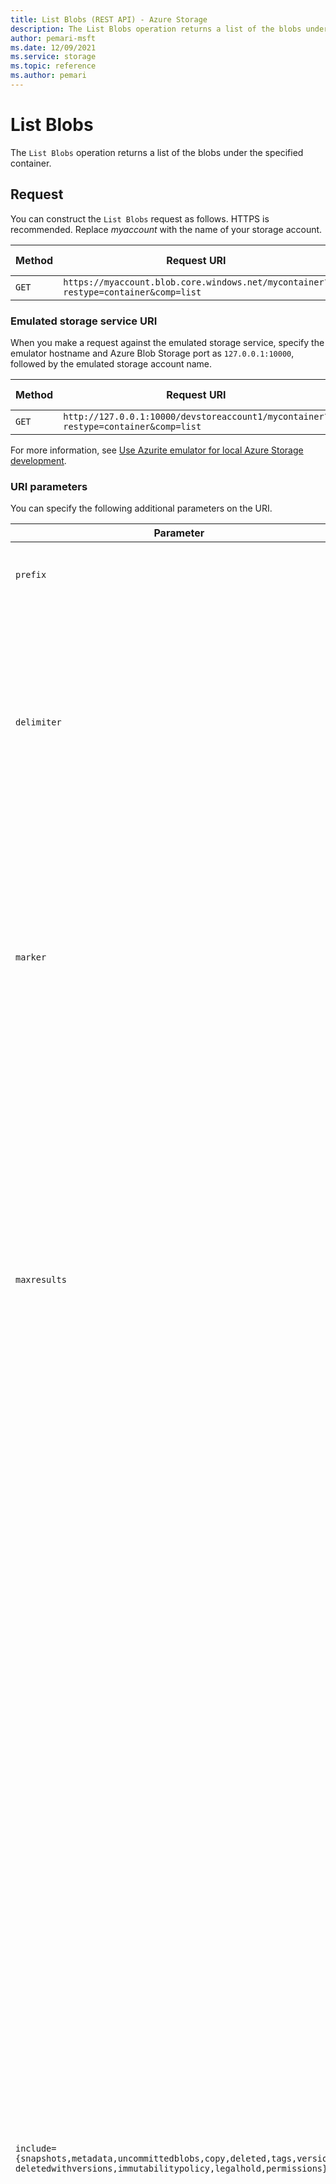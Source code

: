 ```yaml
---
title: List Blobs (REST API) - Azure Storage
description: The List Blobs operation returns a list of the blobs under the specified container.
author: pemari-msft
ms.date: 12/09/2021
ms.service: storage
ms.topic: reference
ms.author: pemari
---
```


# List Blobs

The `List Blobs` operation returns a list of the blobs under the specified container.  
  
## Request  

You can construct the `List Blobs` request as follows. HTTPS is recommended. Replace *myaccount* with the name of your storage account.  
  
|Method|Request URI|HTTP version|  
|------------|-----------------|------------------|  
|`GET`|`https://myaccount.blob.core.windows.net/mycontainer?restype=container&comp=list`|HTTP/1.1|  
  
### Emulated storage service URI  

When you make a request against the emulated storage service, specify the emulator hostname and Azure Blob Storage port as `127.0.0.1:10000`, followed by the emulated storage account name.  
  
|Method|Request URI|HTTP version|  
|------------|-----------------|------------------|  
|`GET`|`http://127.0.0.1:10000/devstoreaccount1/mycontainer?restype=container&comp=list`|HTTP/1.1|  
  
For more information, see [Use Azurite emulator for local Azure Storage development](/azure/storage/common/storage-use-azurite).  
  
### URI parameters  

You can specify the following additional parameters on the URI.  
  
|Parameter|Description|  
|---------------|-----------------|  
|`prefix`|Optional. Filters the results to return only blobs with names that begin with the specified prefix.|  
|`delimiter`|Optional. When the request includes this parameter, the operation returns a `BlobPrefix` element in the response body. This element acts as a placeholder for all blobs with names that begin with the same substring, up to the appearance of the delimiter character. The delimiter can be a single character or a string.|  
|`marker`|Optional. A string value that identifies the portion of the list to be returned with the next list operation. The operation returns a marker value within the response body if the list returned was not complete. You can then use the marker value in a subsequent call to request the next set of list items.<br /><br /> The marker value is opaque to the client.|  
|`maxresults`|Optional. Specifies the maximum number of blobs to return, including all `BlobPrefix` elements. If the request doesn't specify `maxresults`, or specifies a value greater than 5,000, the server will return up to 5,000 items. If there are additional results to return, the service returns a continuation token in the `NextMarker` response element. In certain cases, the service might return fewer results than specified by `maxresults`, and also return a continuation token.<br /><br /> Setting `maxresults` to a value less than or equal to zero results in error response code 400 (Bad Request).|  
|`include={snapshots,metadata,uncommittedblobs,copy,deleted,tags,versions,`<br/>`deletedwithversions,immutabilitypolicy,legalhold,permissions}`|Optional. Specifies one or more datasets to include in the response:<br /><br /> -   `snapshots`: Specifies that snapshots should be included in the enumeration. Snapshots are listed from oldest to newest in the response.<br />-   `metadata`: Specifies that blob metadata be returned in the response.<br />-   `uncommittedblobs`: Specifies that blobs for which blocks have been uploaded, but which haven't been committed by using [Put Block List](Put-Block-List.md), be included in the response.<br />-   `copy`: Version 2012-02-12 and later. Specifies that metadata related to any current or previous `Copy Blob` operation should be included in the response.<br />-`deleted`: Version 2017-07-29 and later. Specifies that soft-deleted blobs should be included in the response. <br />-`tags`: Version 2019-12-12 and later. Specifies that user-defined, blob index tags should be included in the response. <br />-`versions`: Version 2019-12-12 and later. Specifies that versions of blobs should be included in the enumeration.<br />-`deletedwithversions`: Version 2020-10-02 and later. Specifies that deleted blobs with any versions (active or deleted) should be included in the response. Use the tag `\<HasVersionsOnly\>`, and the value `true`.<br />-`immutabilitypolicy`: Version 2020-06-12 and later. Specifies that the enumeration should include the immutability policy until date, and the immutability policy mode of the blobs.<br />-`legalhold`: Version 2020-06-12 and later. Specifies that the enumeration should include the legal hold of blobs.<br />-`permissions`: Version 2020-06-12 and later. Supported only for accounts with a hierarchical namespace enabled. If a request includes this parameter, then the owner, group, permissions, and access control list for the listed blobs or directories will be included in the enumeration. <br /><br /> To specify more than one of these options on the URI, you must separate each option with a URL-encoded comma ("%82").|
|`showonly={deleted,files,directories}`|Optional. Specifies one of these datasets to be returned in the response:<br /><br />-`deleted`: Optional. Version 2020-08-04 and later. Only for accounts enabled with hierarchical namespace. When a request includes this parameter, the list only contains soft-deleted blobs. If `include=deleted` is also specified, the request fails with Bad Request (400).<br />-`files`: Optional. Version 2020-12-06 and later. Only for accounts enabled with hierarchical namespace. When a request includes this parameter, the list only contains files. <br />-`directories`: Optional. Version 2020-12-06 and later. Only for accounts enabled with hierarchical namespace. When a request includes this parameter, the list only contains directories.|
|`timeout`|Optional. The `timeout` parameter is expressed in seconds. For more information, see [Setting timeouts for Blob Storage operations](Setting-Timeouts-for-Blob-Service-Operations.md).|  
  
### Request headers  

The following table describes required and optional request headers.  
  
|Request header|Description|  
|--------------------|-----------------|  
|`Authorization`|Required. Specifies the authorization scheme, account name, and signature. For more information, see [Authorize requests to Azure Storage](authorize-requests-to-azure-storage.md).|  
|`Date` or `x-ms-date`|Required. Specifies the Coordinated Universal Time (UTC) for the request. For more information, see [Authorize requests to Azure Storage](authorize-requests-to-azure-storage.md).|  
|`x-ms-version`|Required for all authorized requests, and optional for anonymous requests. Specifies the version of the operation to use for this request. For more information, see [Versioning for the Azure Storage services](Versioning-for-the-Azure-Storage-Services.md).|  
|`x-ms-client-request-id`|Optional. Provides a client-generated, opaque value with a 1-kibibyte (KiB) character limit that's recorded in the Azure Monitor logs when logging is configured. We highly recommend that you use this header to correlate client-side activities with requests that the server receives. For more information, see [Monitor Azure Blob Storage](/azure/storage/blobs/monitor-blob-storage).|
|`x-ms-upn`|Optional. Valid only when a hierarchical namespace is enabled for the account, and `include=permissions` is provided in the request. If `true`, the user identity values returned in the \<Owner\>, \<Group\>, and \<Acl\> fields are transformed from Azure Active Directory (Azure AD) object IDs to user principal names. If `false`, the values are returned as Azure AD object IDs. The default value is `false`. Note that group and application object IDs aren't translated because they don't have unique friendly names.| 
  
### Request body  

None.  
  
### Sample request  

See [Enumerating blob resources](Enumerating-Blob-Resources.md) for a sample request.  
  
##  <a name="response"></a> Response  

The response includes an HTTP status code, a set of response headers, and a response body in XML format.  
  
### Status code  

A successful operation returns status code 200 (OK). For information about status codes, see [Status and error codes](Status-and-Error-Codes2.md).  
  
### Response headers  

The response for this operation includes the following headers. The response can also include additional, standard HTTP headers. All standard headers conform to the [HTTP/1.1 protocol specification](https://go.microsoft.com/fwlink/?linkid=150478).  
  
|Response header|Description|  
|---------------------|-----------------|  
|`Content-Type`|Specifies the format in which the results are returned. Currently this value is `application/xml`.|  
|`x-ms-request-id`|This header uniquely identifies the request that was made, and can be used for troubleshooting the request. For more information, see [Troubleshooting API operations](Troubleshooting-API-Operations.md).|  
|`x-ms-version`|Indicates the version of Blob Storage used to run the request. This header is returned for requests made by using version 2009-09-19 and later.<br /><br /> This header is also returned for anonymous requests, without a version specified, if the container was marked for public access by using the 2009-09-19 version of Blob Storage.|  
|`Date`|A UTC date/time value that indicates the time at which the response was initiated. The service generates this value.|  
|`x-ms-client-request-id`|You can use this header to troubleshoot requests and corresponding responses. The value of this header is equal to the value of the `x-ms-client-request-id` header, if it's present in the request. The value is at most 1024 visible ASCII characters. If the `x-ms-client-request-id` header isn't present in the request, this header won't be present in the response.|  
  
### Response body  

The format of the XML response is as follows.  
  
Note that the `Prefix`, `Marker`, `MaxResults`, and `Delimiter` elements are present only if they were specified on the request URI. The `NextMarker` element has a value only if the list results aren't complete.  
  
Snapshots, blob metadata, and uncommitted blobs are included in the response only if they are specified with the `include` parameter on the request URI.  
  
In version 2009-09-19 and later, the blob's properties are encapsulated within a `Properties` element.  
  
Beginning with version 2009-09-19, `List Blobs` returns the following renamed elements in the response body:  
  
- `Last-Modified` (previously `LastModified`)  
  
- `Content-Length` (previously `Size`)  
  
- `Content-Type` (previously `ContentType`)  
  
- `Content-Encoding` (previously `ContentEncoding`)  
  
- `Content-Language` (previously `ContentLanguage`)  

The `Content-MD5` element appears for blobs created with version 2009-09-19 and later. In version 2012-02-12 and later, Blob Storage calculates the `Content-MD5` value when you upload a blob by using [Put Blob](Put-Blob.md). Blob Storage doesn't calculate this when you create a blob by using [Put Block List](Put-Block-List.md). You can explicitly set the `Content-MD5` value when you create the blob, or by calling the [Put Block List](Put-Block-List.md) or [Set Blob Properties](Set-Blob-Properties.md) operations.

For versions from 2009-09-19 and later, but prior to version 2015-02-21, you can't call `List Blobs` on a container that includes append blobs. The service returns status code 409 (Conflict) if the result of the listing contains an append blob.  

`LeaseState` and `LeaseDuration` appear only in version 2012-02-12 and later.

`CopyId`, `CopyStatus`, `CopySource`, `CopyProgress`, `CopyCompletionTime`, and `CopyStatusDescription` only appear in version 2012-02-12 and later, when this operation includes the `include={copy}` parameter. These elements don't appear if this blob has never been the destination in a `Copy Blob` operation. The elements don't appear if this blob has been modified after a concluded `Copy Blob` operation, by using `Set Blob Properties`, `Put Blob`, or `Put Block List`. These elements also don't appear with a blob created by [Copy Blob](Copy-Blob.md), before version 2012-02-12.

In version 2013-08-15 and later, the `EnumerationResults` element contains a `ServiceEndpoint` attribute that specifies the blob endpoint. This element also contains a `ContainerName` field that specifies the name of the container. In previous versions, these two attributes were combined together in the `ContainerName` field. Also in version 2013-08-15 and later, the `Url` element under `Blob` has been removed.

For version 2015-02-21 and later, `List Blobs` returns blobs of all types (block, page, and append blobs).  

For version 2015-12-11 and later, `List Blobs` returns the `ServerEncrypted` element. This element is set to `true` if the blob and application metadata are completely encrypted, and `false` otherwise.  

For version 2016-05-31 and later, `List Blobs` returns the `IncrementalCopy` element for incremental copy blobs and snapshots, with the value set to `true`.

For version 2017-04-17 and later, `List Blobs` returns the `AccessTier` element if an access tier has been explicitly set. For a list of allowed premium page blob tiers, see [High-performance premium storage and managed disks for VMs](/azure/virtual-machines/windows/disks-types#premium-ssd). For Blob Storage or general-purpose v2 accounts, valid values are `Hot`, `Cool`, and `Archive`. If the blob is in the rehydrate pending state, then `ArchiveStatus` element is returned with one of the valid values (`rehydrate-pending-to-hot` or `rehydrate-pending-to-cool`). For detailed information about block blob tiering see [Hot, cool and archive storage tiers](/azure/storage/storage-blob-storage-tiers).

For version 2017-04-17 and later, `List Blobs` returns the `AccessTierInferred` element on Blob Storage or general-purpose v2 accounts. If the block blob doesn't have the access tier set, tier information is inferred from storage account properties, and this value is set to `true`. This header is present only if the tier is inferred from the account property.

For version 2017-04-17 and later, `List Blobs` returns the `AccessTierChangeTime` element on Blob Storage or general-purpose v2 accounts. This is returned only if the tier on block blob was ever set. For more information, see [Representation of date-time values in headers](Representation-of-Date-Time-Values-in-Headers.md).

For version 2017-07-29 and later, `Deleted`, `DeletedTime`, and `RemainingRetentionDays` appear when this operation includes the `include={deleted}` parameter. These elements don't appear if this blob wasn't deleted. These elements appear for blobs or snapshots that are deleted with the `DELETE` operation, when the soft-delete feature was enabled. The `Deleted` element is set to `true` for blobs and snapshots that are soft-deleted. `Deleted-Time` corresponds to the time when the blob was deleted. `RemainingRetentionDays` indicates the number of days after which a soft-deleted blob is permanently deleted.

For version 2017-11-09 and later, `Creation-Time` returns the time at which this blob was created.

For version 2019-02-02 and later, `List Blobs` returns the `CustomerProvidedKeySha256` element if the blob is encrypted with a customer-provided key. The value will be set to the SHA-256 hash of the key used to encrypt the blob. Additionally, if the operation includes the `include={metadata}` parameter, and there is application metadata present on a blob encrypted with a customer-provided key, the `Metadata` element will have an `Encrypted="true"` attribute. This attribute indicates that the blob has metadata that can't be decrypted as part of the `List Blobs` operation. To access the metadata for these blobs, call [Get Blob Properties](Get-Blob-Properties.md) or [Get Blob Metadata](Get-Blob-Metadata.md) with the customer-provided key.

For version 2019-02-02 and later, `List Blobs` returns the `EncryptionScope` element if the blob is encrypted with an encryption scope. The value will be set to the name of the encryption scope used to encrypt the blob. If the operation includes the `include={metadata}` parameter, application metadata on the blob is transparently decrypted, and available in the `Metadata` element.

For version 2019-12-12 and later, `List Blobs` returns the `RehydratePriority` element on Blob Storage or general-purpose v2 accounts, if the object is in the `rehydrate pending` state. Valid values are `High` and `Standard`.

For version 2019-12-12 and later, `List Blobs` returns the `VersionId` element for blobs and generated blob versions, when versioning is enabled on the account.

For version 2019-12-12 and later, `List Blobs` returns the `IsCurrentVersion` element for the current version of the blob. The value is set to `true`. This element enables you to differentiate the current version from the read-only, automatically generated versions.

For version 2019-12-12 and later, `List Blobs` returns the `TagCount` element for blobs with any tags. The `Tags` element appears only when this operation includes the `include={tags}` parameter. These elements don't appear if there are no tags on the blob.

For version 2019-12-12 and later, `List Blobs` returns the `Sealed` element for append blobs. The `Sealed` element appears only when the append blob has been sealed. These elements don't appear if the append blob isn't sealed.

For version 2020-02-10 and later, `List Blobs` returns the `LastAccessTime` element. The element shows when the blob's data was last accessed, according to the storage account's last access time tracking policy. The element isn't returned if the storage account doesn't have this policy, or the policy is disabled. For information about setting the account's last access time tracking policy, see the [Blob Service API](/rest/api/storagerp/blobservices/setserviceproperties). The `LastAccessTime` element doesn't track the last time when the blob's metadata is accessed.

For version 2020-06-12 and later, `List Blobs` returns the `ImmutabilityPolicyUntilDate` and `ImmutabilityPolicyMode` elements, when this operation includes the `include={immutabilitypolicy}` parameter.

For version 2020-06-12 and later, `List Blobs` returns the `LegalHold` element, when this operation includes the `include={legalhold}` parameter.

For version 2020-06-12 and later, for accounts with a hierarchical namespace enabled, `List Blobs` returns the `Owner`, `Group`, `Permissions`, and `Acl` elements. The request must contain the `include={permissions}` parameter. Note that the `Acl` element is a combined list of access and default access control lists that were set on the file or directory.
  
For version 2020-06-12 and later, for accounts with a hierarchical namespace enabled, `List Blobs` with a delimiter returns the `Properties` element in the `BlobPrefix` element. This corresponds with the properties on the directory.

For version 2020-08-04 and later, for accounts with a hierarchical namespace enabled, `List Blobs` returns the `DeletionId` element for deleted blobs. `DeletionId` is an unsigned, 64-bit identifier. The element uniquely identifies a soft-deleted path, to distinguish it from other deleted blobs with the same path.

For version 2020-10-02 and later, for accounts with a hierarchical namespace enabled, `List Blobs` returns the `ResourceType` property element for the path. This can be either `file` or `directory`.   

For version 2021-02-12 and later, `List Blobs` will percent-encode (per RFC 2396) all `Blob` `Name` or `BlobPrefix` `Name` element values. Specifically, it will do so for those values that contain characters that aren't valid in XML (U+FFFE or U+FFFF). If encoded, the `Name` element will include an `Encoded=true` attribute. Note that this only occurs for the `Name` element values containing the characters invalid in XML, not the remaining `Name` elements in the response.
  
For version 2021-06-08 and later, for accounts with a hierarchical namespace enabled, `List Blobs` returns the `Placeholder` properties element. It returns this element in the `BlobPrefix` element for placeholder directories, when listing deleted blobs with a delimiter. These placeholder directories exist to facilitate navigation to soft-deleted blobs.

For version  2020-02-10 and later, for accounts with a hierarchical namespace enabled, `List Blobs` returns the `Expiry-Time` element for deleted blobs. `Expiry-Time` is the time when the file will expire, and is returned for the file if the expiry is set on the same. 

```xml  
<?xml version="1.0" encoding="utf-8"?>  
<EnumerationResults ServiceEndpoint="http://myaccount.blob.core.windows.net/"  ContainerName="mycontainer">  
  <Prefix>string-value</Prefix>  
  <Marker>string-value</Marker>  
  <MaxResults>int-value</MaxResults>  
  <Delimiter>string-value</Delimiter>  
  <Blobs>  
    <Blob>  
      <Name>blob-name</name>  
      <Snapshot>date-time-value</Snapshot>  
      <VersionId>date-time-vlue</VersionId>
      <IsCurrentVersion>true</IsCurrentVersion>
      <Deleted>true</Deleted>
      <Properties> 
        <Creation-Time>date-time-value</Creation-Time>
        <Last-Modified>date-time-value</Last-Modified>  
        <Etag>etag</Etag>
        <Owner>owner user id</Owner>
        <Group>owning group id</Group>
        <Permissions>permission string</Permissions>
        <Acl>access control list</Acl>
        <ResourceType>file | directory</ResourceType>
        <Placeholder>true</Placeholder>
        <Content-Length>size-in-bytes</Content-Length>  
        <Content-Type>blob-content-type</Content-Type>  
        <Content-Encoding />  
        <Content-Language />  
        <Content-MD5 />  
        <Cache-Control />  
        <x-ms-blob-sequence-number>sequence-number</x-ms-blob-sequence-number>  
        <BlobType>BlockBlob|PageBlob|AppendBlob</BlobType>  
        <AccessTier>tier</AccessTier>  
        <LeaseStatus>locked|unlocked</LeaseStatus>  
        <LeaseState>available | leased | expired | breaking | broken</LeaseState>  
        <LeaseDuration>infinite | fixed</LeaseDuration>  
        <CopyId>id</CopyId>  
        <CopyStatus>pending | success | aborted | failed </CopyStatus>  
        <CopySource>source url</CopySource>  
        <CopyProgress>bytes copied/bytes total</CopyProgress>  
        <CopyCompletionTime>datetime</CopyCompletionTime>  
        <CopyStatusDescription>error string</CopyStatusDescription>  
        <ServerEncrypted>true</ServerEncrypted> 
        <CustomerProvidedKeySha256>encryption-key-sha256</CustomerProvidedKeySha256>
        <EncryptionScope>encryption-scope-name</EncryptionScope>
        <IncrementalCopy>true</IncrementalCopy>
        <AccessTierInferred>true</AccessTierInferred>
        <AccessTierChangeTime>datetime</AccessTierChangeTime>
        <DeletedTime>datetime</DeletedTime>
        <RemainingRetentionDays>no-of-days</RemainingRetentionDays>
        <TagCount>number of tags between 1 to 10</TagCount>
        <RehydratePriority>rehydrate priority</RehydratePriority>
        <Expiry-Time>date-time-value</Expiry-Time>
      </Properties>  
      <Metadata>     
        <Name>value</Name>  
      </Metadata>  
      <Tags>
          <TagSet>
              <Tag>
                  <Key>TagName</Key>
                  <Value>TagValue</Value>
              </Tag>
          </TagSet>
      </Tags>
      <OrMetadata />
    </Blob>  
    <BlobPrefix>  
      <Name>blob-prefix</Name>  
    </BlobPrefix>  
  </Blobs>  
  <NextMarker />  
</EnumerationResults>  
```  
  
### Sample response  

See [Enumerating blob resources](Enumerating-Blob-Resources.md) for a sample response.  
  
## <a name="authorization"></a> Authorization  

If the container's access control list (ACL) is set to allow anonymous access to the container, any client can call this operation. Otherwise, this operation can be called by the account owner, and by anyone with a shared access signature that has permission to list blobs in a container.  
  
## Remarks  

### Blob properties in the response  
  
If you have requested that uncommitted blobs be included in the enumeration, note that some properties aren't set until the blob is committed. Some properties might not be returned in the response.  
  
The `x-ms-blob-sequence-number` element is only returned for page blobs.  
 
The `OrMetadata` element is only returned for block blobs. 
  
For page blobs, the value returned in the `Content-Length` element corresponds to the value of the blob's `x-ms-blob-content-length` header.  
  
The `Content-MD5` element appears in the response body, only if it has been set on the blob by using version 2009-09-19 or later. You can set the `Content-MD5` property when the blob is created, or by calling [Set Blob Properties](Set-Blob-Properties.md). In version 2012-02-12 and later, `Put Blob` sets a block blob’s MD5 value, even when the `Put Blob` request doesn’t include an MD5 header.  
  
### Metadata in the response  
  
The `Metadata` element is present only if the `include=metadata` parameter was specified on the URI. Within the `Metadata` element, the value of each name-value pair is listed within an element corresponding to the pair's name.  
  
Note that metadata requested with this parameter must be stored in accordance with the naming restrictions imposed by the 2009-09-19 version of Blob Storage. Beginning with this version, all metadata names must adhere to the naming conventions for [C# identifiers](/dotnet/csharp/language-reference).  
  
If a metadata name-value pair violates these naming restrictions, the response body indicates the problematic name within an `x-ms-invalid-name` element. The following XML fragment shows this:  
  
```  
  
…  
<Metadata>  
  <MyMetadata1>first value</MyMetadata1>  
  <MyMetadata2>second value</MyMetadata2>  
  <x-ms-invalid-name>invalid-metadata-name</x-ms-invalid-name>  
</Metadata>  
…  
  
```  

### Tags in the response
 
The `Tags` element is present only if the `include=tags` parameter was specified on the URI, and if there are tags on the blob. Within the `TagSet` element, up to 10 `Tag` elements are returned, each containing the `key` and `value` of the user-defined, blob index tags. The ordering of tags isn't guaranteed in the response. 
  
The `Tags` and `TagCount` elements aren't returned if there are no tags on the blob.

The storage service maintains strong consistency between a blob and its tags, but the secondary index is eventually consistent. Tags can be visible in a response to `List Blobs` before they are visible to `Find Blobs by Tags` operations.
  
### Snapshots in the response  
  
Snapshots are listed in the response only if the `include=snapshots` parameter was specified on the URI. Snapshots listed in the response don't include the `LeaseStatus` element, because snapshots can't have active leases.  
  
If you call `List Blobs` with a delimiter, you can't also include snapshots in the enumeration. A request that includes both returns an error (HTTP status code 400 – Bad Request).  
  
### Uncommitted blobs in the response  
  
Uncommitted blobs are listed in the response only if the `include=uncommittedblobs` parameter was specified on the URI. Uncommitted blobs listed in the response don't include any of the following elements:  
  
- `Last-Modified`  
  
- `Etag`  
  
- `Content-Type`  
  
- `Content-Encoding`  
  
- `Content-Language`  
  
- `Content-MD5`  
  
- `Cache-Control`  
  
- `Metadata`  

### Deleted blobs in the response  
  
Deleted blobs are listed in the response only if the `include=deleted` parameter was specified on the URI. Deleted blobs listed in the response don't include the **Lease** elements, because deleted blobs can't have active leases.

Deleted snapshots are included in list response if `include=deleted,snapshot` was specified on the URI.

### Object replication metadata in the response  
  
The `OrMetadata` element is present when an object replication policy has been evaluated on a blob, and the `List Blobs` call was made by using version 2019-12-12 or later. Within the `OrMetadata` element, the value of each name-value pair is listed within an element corresponding to the pair's name. The format of the name is `or-{policy-id}_{rule-id}`, where `{policy-id}` is a GUID that represents the object replication policy identifier on the storage account. `{rule-id}` is a GUID that represents the rule identifier on the storage container. Valid values are `complete` or `failed`.
  
```  
  
…  
<OrMetadata>  
  <or-e524bba7-4323-4b93-91f8-d09d5d0b7057_d86c51de-ef02-4264-bdcf-dcd389a6c7ac>complete</or-e524bba7-4323-4b93-91f8-d09d5d0b7057_d86c51de-ef02-4264-bdcf-dcd389a6c7ac>  
  <or-2b302b5d-fcd5-44d6-a5ed-455bf27e17ea_4a398ff5-2a89-4090-879b-10248f23428e>failed</or-2b302b5d-fcd5-44d6-a5ed-455bf27e17ea_4a398ff5-2a89-4090-879b-10248f23428e>  
</OrMetadata>  
…  
  
```  

### Immutability policy in the response  
  
The `ImmutabilityPolicyUntilDate` and `ImmutabilityPolicyMode` elements are present only if the `include=immutabilitypolicy` parameter was specified on the URI.

```  
<Properties> 
   <ImmutabilityPolicyUntilDate>date-time-value</ImmutabilityPolicyUntilDate>   
   <ImmutabilityPolicyMode>unlocked | locked </ImmutabilityPolicyMode>  
</Properties> 
 ```  
 
### Legal hold in the response  
  
The `LegalHold` element is present only if the `include=legalhold` parameter was specified on the URI. 

```  
<Properties> 
  <LegalHold>true | false </LegalHold>  
</Properties> 
 ```  

### Returning result sets by using a marker value
  
If you specify a value for the `maxresults` parameter, and the number of blobs to return exceeds this value, or exceeds the default value for `maxresults`, the response body contains a `NextMarker` element. This element indicates the next blob to return on a subsequent request. In certain cases, the service might return the `NextMarker` element even though the number of results returned is less than the value of `maxresults`.

To return the next set of items, specify the value of `NextMarker` as the marker parameter on the URI for the subsequent request. Note that the value of `NextMarker` should be treated as opaque.  
  
### Using a delimiter to traverse the blob namespace  
  
The `delimiter` parameter enables the caller to traverse the blob namespace by using a user-configured delimiter. In this way, you can traverse a virtual hierarchy of blobs as though it were a file system. The delimiter can be a single character or a string.

When the request includes this parameter, the operation returns a `BlobPrefix` element. The `BlobPrefix` element is returned in place of all blobs with names that begin with the same substring, up to the appearance of the delimiter character. The value of the `BlobPrefix` element is *substring+delimiter*, where *substring* is the common substring that begins one or more blob names, and *delimiter* is the value of the `delimiter` parameter.  
  
You can use the value of `BlobPrefix` to make a subsequent call to list the blobs that begin with this prefix. You do this by specifying the value of `BlobPrefix` for the `prefix` parameter on the request URI.  
  
Note that each `BlobPrefix` element returned counts toward the maximum result, just as each `Blob` element does.  
  
Blobs are listed in alphabetical order in the response body, with upper-case letters listed first.  
  
### Copy errors in Copy Status Description  
  
`CopyStatusDescription` contains more information about the `Copy Blob` failure.  
  
- When a copy attempt fails, `CopyStatus` is set to `pending` if Blob Storage is still retrying the operation. The `CopyStatusDescription` text describes the failure that might have occurred during the last copy attempt.  
  
- When `CopyStatus` is set to `failed`, the `CopyStatusDescription` text describes the error that caused the copy operation to fail.  
  
The following table describes the fields of every `CopyStatusDescription` value.  
  
|Component|Description|  
|---------------|-----------------|  
|HTTP status code|Standard three-digit integer specifying the failure.|  
|Error code|Keyword that describes the error. It's provided by Azure in the <ErrorCode\> element. If no <ErrorCode\> element appears, the service returns a keyword that contains standard error text associated with the three-digit HTTP status code in the HTTP specification. For more information, see [Common REST API error codes](Common-REST-API-Error-Codes.md).|  
|Information|Detailed description of the failure, in quotes.|  
  
The following table describes the `CopyStatus` and `CopyStatusDescription` values of common failure scenarios.  
  
> [!IMPORTANT]
> Description text shown here can change without warning, even without a version change. Don't rely on matching this exact text.  
  
|Scenario|Copy Status value|Copy Status Description value|  
|--------------|----------------------|---------------------------------|  
|Copy operation completed successfully.|success|empty|  
|User aborted the copy operation before it completed.|aborted|empty|  
|A failure occurred when reading from the source blob during a copy operation. The operation will be retried.|pending|502 BadGateway "Encountered a retryable error when reading the source. Will retry. Time of failure: <time\>"|  
|A failure occurred when writing to the destination blob of a copy operation. The operation will be retried.|pending|500 InternalServerError "Encountered a retryable error. Will retry. Time of failure: <time\>"|  
|An unrecoverable failure occurred when reading from the source blob of a copy operation.|failed|404 ResourceNotFound "Copy failed when reading the source." When the service reports this underlying error, it returns `ResourceNotFound` in the <ErrorCode\> element. If no <ErrorCode\> element appeared in the response, a standard string representation of the HTTP status, such as `NotFound`, appears.|  
|The timeout period limiting all copy operations elapsed. (Currently the timeout period is two weeks.)|failed|500 OperationCancelled "The copy exceeded the maximum allowed time."|  
|The copy operation failed too often when reading from the source, and didn’t meet a minimum ratio of attempts to successes. (This timeout prevents retrying a very poor source over two weeks before failing).|failed|500 OperationCancelled "The copy failed when reading the source."|  
  
## See also  

[Status and error codes](Status-and-Error-Codes2.md)   
[Blob Storage error codes](Blob-Service-Error-Codes.md)
